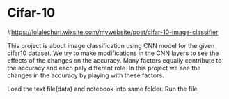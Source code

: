# Cifar-10
#https://lolalechuri.wixsite.com/mywebsite/post/cifar-10-image-classifier

This project is about image classification using CNN model for the given cifar10 dataset. We try to make modifications in the CNN layers to see the effects of the changes on the accuracy. Many factors equally contribute to the accuracy and each paly different role. In this project we see the changes in the accuracy by playing with these factors.

Load the text file(data) and notebook into same folder. Run the file
